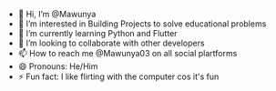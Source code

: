 - 👋 Hi, I’m @Mawunya
- 👀 I’m interested in Building Projects to solve educational problems
- 🌱 I’m currently learning Python and Flutter
- 💞️ I’m looking to collaborate with other developers
- 📫 How to reach me @Mawunya03 on all social plartforms
- 😄 Pronouns: He/Him
- ⚡ Fun fact: I like flirting with the computer cos it's fun

<!---
Mawunya3/Mawunya3 is a ✨ special ✨ repository because its `README.md` (this file) appears on your GitHub profile.
You can click the Preview link to take a look at your changes.
--->
